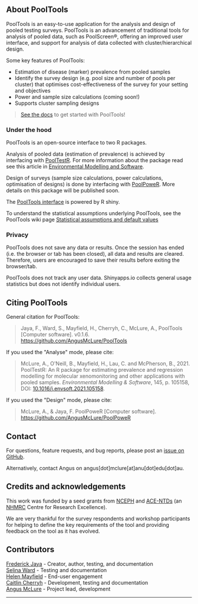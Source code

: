 ## About PoolTools

PoolTools is an easy-to-use application for the analysis and design of pooled testing surveys. PoolTools is an advancement of traditional tools for analysis of pooled data, such as PoolScreen®, offering an improved user interface, and support for analysis of data collected with cluster/hierarchical design.

Some key features of PoolTools:
- Estimation of disease (marker) prevalence from pooled samples
- Identify the survey design (e.g. pool size and number of pools per cluster) that optimises cost-effectiveness of the survey for your setting and objectives
- Power and sample size calculations (coming soon!)
- Supports cluster sampling designs

> [See the docs](https://github.com/AngusMcLure/PoolTools/wiki) to get started with PoolTools!

### Under the hood

PoolTools is an open-source interface to two R packages.

Analysis of pooled data (estimation of prevalence) is achieved by interfacing with [PoolTestR](https://github.com/AngusMcLure/PoolTestR). For more information about the package read see this article in [Environmental Modelling and Software](https://doi.org/10.1016/j.envsoft.2021.105158).

Design of surveys (sample size calculations, power calculations, optimisation of designs) is done by interfacing with [PoolPoweR](https://github.com/AngusMcLure/PoolPoweR). More details on this package will be published soon.

The [PoolTools interface](https://github.com/AngusMcLure/PoolTools) is powered by R shiny.

To understand the statistical assumptions underlying PoolTools, see the PoolTools wiki page [Statistical assumptions and default values](https://github.com/AngusMcLure/PoolTools/wiki/Statistical-assumptions-and-default-values)

### Privacy

PoolTools does not save any data or results. Once the session has ended (i.e. the browser or tab has been closed), all data and results are cleared. Therefore, users are encouraged to save their results before exiting the browser/tab.

PoolTools does not track any user data. Shinyapps.io collects general usage statistics but does not identify individual users.

## Citing PoolTools

General citation for PoolTools:

> Jaya, F., Ward, S., Mayfield, H., Cherryh, C., McLure, A., PoolTools [Computer software]. v0.1.6. <https://github.com/AngusMcLure/PoolTools>

If you used the "Analyse" mode, please cite:

> McLure, A., O'Neill, B., Mayfield, H., Lau, C. and McPherson, B., 2021. PoolTestR: An R package for estimating prevalence and regression modelling for molecular xenomonitoring and other applications with pooled samples. *Environmental Modelling & Software*, 145, p. 105158, DOI: [10.1016/j.envsoft.2021.105158](https://doi.org/10.1016/j.envsoft.2021.105158).

If you used the "Design" mode, please cite:

> McLure, A., & Jaya, F. PoolPoweR [Computer software]. <https://github.com/AngusMcLure/PoolPoweR>

## Contact

For questions, feature requests, and bug reports, please post an [issue on GitHub](https://github.com/AngusMcLure/PoolTools/issues).

Alternatively, contact Angus on angus[dot]mclure[at]anu[dot]edu[dot]au.

## Credits and acknowledgements

This work was funded by a seed grants from [NCEPH](https://nceph.anu.edu.au/) and [ACE-NTDs](https://www.acentds.org/) (an [NHMRC](https://nhmrc.gov.au/) Centre for Research Excellence).

We are very thankful for the survey respondents and workshop participants for helping to define the key requirements of the tool and providing feedback on the tool as it has evolved.

## Contributors

[Frederick Jaya](https://orcid.org/0000-0002-4019-7026) - Creator, author, testing, and documentation\
[Selina Ward](https://orcid.org/0000-0002-7776-8419) - Testing and documentation\
[Helen Mayfield](https://orcid.org/0000-0003-3462-4324) - End-user engagement\
[Caitlin Cherryh](https://orcid.org/0000-0001-6146-4376) - Development, testing and documentation\
[Angus McLure](https://orcid.org/0000-0003-2890-2703) - Project lead, development

------------------------------------------------------------------------
